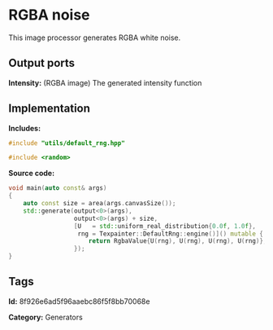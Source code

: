 # RGBA noise

This image processor generates RGBA white noise.

## Output ports

__Intensity:__ (RGBA image) The generated intensity function

## Implementation

__Includes:__ 

```c++
#include "utils/default_rng.hpp"

#include <random>
```

__Source code:__ 

```c++
void main(auto const& args)
{
	auto const size = area(args.canvasSize());
	std::generate(output<0>(args),
	              output<0>(args) + size,
	              [U   = std::uniform_real_distribution{0.0f, 1.0f},
	               rng = Texpainter::DefaultRng::engine()]() mutable {
		              return RgbaValue{U(rng), U(rng), U(rng), U(rng)};
	              });
}
```

## Tags

__Id:__ 8f926e6ad5f96aaebc86f5f8bb70068e

__Category:__ Generators